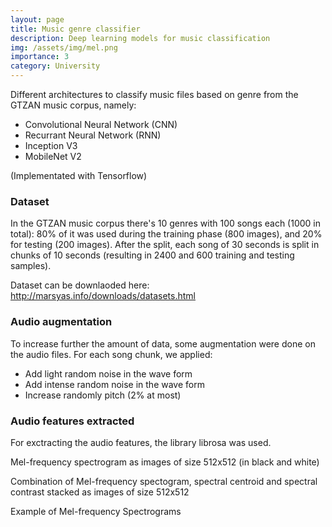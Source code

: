 ```yaml
---
layout: page
title: Music genre classifier
description: Deep learning models for music classification
img: /assets/img/mel.png
importance: 3
category: University
---
```


Different architectures to classify music files based on genre from the GTZAN music corpus, namely:

* Convolutional Neural Network (CNN)
* Recurrant Neural Network (RNN)
* Inception V3
* MobileNet V2


(Implementated with Tensorflow)

### Dataset 


In the GTZAN music corpus there's 10 genres with 100 songs each (1000 in total): 80% of it was used during the training phase (800 images), and 20% for testing (200 images). After the split, each song of 30 seconds is split in chunks of 10 seconds (resulting in 2400 and 600 training and testing samples).

Dataset can be downlaoded here: http://marsyas.info/downloads/datasets.html


### Audio augmentation 

To increase further the amount of data, some augmentation were done on the audio files. For each song chunk, we applied:

* Add light random noise in the wave form
* Add intense random noise in the wave form
* Increase randomly pitch (2% at most)


### Audio features extracted


For exctracting the audio features, the library librosa was used.

Mel-frequency spectrogram as images of size 512x512 (in black and white)

Combination of Mel-frequency spectogram, spectral centroid and spectral contrast stacked as images of size 512x512



</div>
<div class="row">
    <div class="col-sm mt-3 mt-md-0">
        <img class="img-fluid rounded z-depth-1" src="{{ '/assets/img/spectro.png' | relative_url }}" alt="" title="example image"/>
    </div>
</div>
<div class="caption">
    Example of Mel-frequency Spectrograms
</div>


